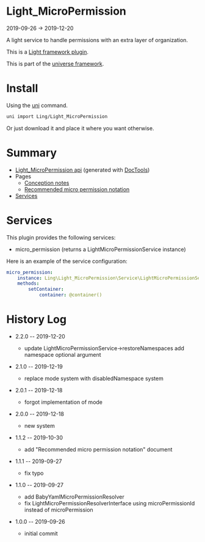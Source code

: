 Light_MicroPermission
===========
2019-09-26 -> 2019-12-20



A light service to handle permissions with an extra layer of organization.

This is a [Light framework plugin](https://github.com/lingtalfi/Light/blob/master/doc/pages/plugin.md).

This is part of the [universe framework](https://github.com/karayabin/universe-snapshot).


Install
==========
Using the [uni](https://github.com/lingtalfi/universe-naive-importer) command.
```bash
uni import Ling/Light_MicroPermission
```

Or just download it and place it where you want otherwise.






Summary
===========
- [Light_MicroPermission api](https://github.com/lingtalfi/Light_MicroPermission/blob/master/doc/api/Ling/Light_MicroPermission.md) (generated with [DocTools](https://github.com/lingtalfi/DocTools))
- Pages
    - [Conception notes](https://github.com/lingtalfi/Light_MicroPermission/blob/master/doc/pages/conception-notes.md)
    - [Recommended micro permission notation](https://github.com/lingtalfi/Light_MicroPermission/blob/master/doc/pages/recommended-micropermission-notation.md)
- [Services](#services)



Services
=========


This plugin provides the following services:

- micro_permission (returns a LightMicroPermissionService instance)



Here is an example of the service configuration:

```yaml
micro_permission:
    instance: Ling\Light_MicroPermission\Service\LightMicroPermissionService
    methods:
        setContainer:
            container: @container()

```



History Log
=============

- 2.2.0 -- 2019-12-20

    - update LightMicroPermissionService->restoreNamespaces add namespace optional argument

- 2.1.0 -- 2019-12-19

    - replace mode system with disabledNamespace system
    
- 2.0.1 -- 2019-12-18

    - forgot implementation of mode
    
- 2.0.0 -- 2019-12-18

    - new system
    
- 1.1.2 -- 2019-10-30

    - add "Recommended micro permission notation" document
    
- 1.1.1 -- 2019-09-27

    - fix typo
    
- 1.1.0 -- 2019-09-27

    - add BabyYamlMicroPermissionResolver
    - fix LightMicroPermissionResolverInterface using microPermissionId instead of microPermission
    
- 1.0.0 -- 2019-09-26

    - initial commit